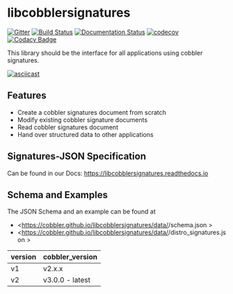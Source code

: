 # libcobblersignatures

[![Gitter](https://badges.gitter.im/cobbler/libcobblersignatures.svg)](https://gitter.im/cobbler/libcobblersignatures?utm_source=badge&utm_medium=badge&utm_campaign=pr-badge)
[![Build Status](https://github.com/cobbler/libcobblersignatures/workflows/Testing%20libcobblersignatures/badge.svg)](https://github.com/cobbler/libcobblersignatures)
[![Documentation Status](https://readthedocs.org/projects/libcobblersignatures/badge/?version=latest)](https://libcobblersignatures.readthedocs.io/en/latest/?badge=latest)
[![codecov](https://codecov.io/gh/cobbler/libcobblersignatures/branch/master/graph/badge.svg)](https://codecov.io/gh/cobbler/libcobblersignatures)
[![Codacy Badge](https://app.codacy.com/project/badge/Grade/022b08877130419a9273d6a3618e0c38)](https://www.codacy.com/gh/cobbler/libcobblersignatures/dashboard?utm_source=github.com&amp;utm_medium=referral&amp;utm_content=cobbler/libcobblersignatures&amp;utm_campaign=Badge_Grade)

This library should be the interface for all applications using cobbler signatures.

[![asciicast](https://asciinema.org/a/363956.svg)](https://asciinema.org/a/363956)

## Features

* Create a cobbler signatures document from scratch
* Modify existing cobbler signature documents
* Read cobbler signatures document
* Hand over structured data to other applications

## Signatures-JSON Specification

Can be found in our Docs: <https://libcobblersignatures.readthedocs.io>

## Schema and Examples

The JSON Schema and an example can be found at

* <https://cobbler.github.io/libcobblersignatures/data/<version>/schema.json >
* <https://cobbler.github.io/libcobblersignatures/data/<version>/distro_signatures.json >


| version | cobbler_version |
|---------|-----------------|
| v1      | v2.x.x          |
| v2      | v3.0.0 - latest |



